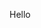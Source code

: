 <!DOCTYPE html>
<html>
  <head>
    <meta charset="utf-8">
    <css>
    </css>
  </head>
  <body>
    <p id = "game">Hello</p>
  </body>
</html>
